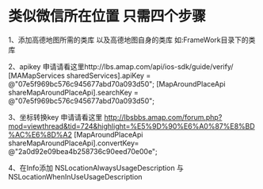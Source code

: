 # 类似微信所在位置 只需四个步骤 

1、添加高德地图所需的类库 以及高德地图自身的类库 如:FrameWork目录下的类库

2、apikey 申请请看这里http://lbs.amap.com/api/ios-sdk/guide/verify/
[MAMapServices sharedServices].apiKey = @"07e5f969bc576c945677abd70a093d50";
[MapAroundPlaceApi shareMapAroundPlaceApi].searchKey = @"07e5f969bc576c945677abd70a093d50";

3、坐标转换key  申请请看这里 http://lbsbbs.amap.com/forum.php?mod=viewthread&tid=724&highlight=%E5%9D%90%E6%A0%87%E8%BD%AC%E6%8D%A2
[MapAroundPlaceApi shareMapAroundPlaceApi].convertKey= @"2a0d92e09bea4b258736c90eed70e00e";

4、在Info添加 NSLocationAlwaysUsageDescription 与 NSLocationWhenInUseUsageDescription

